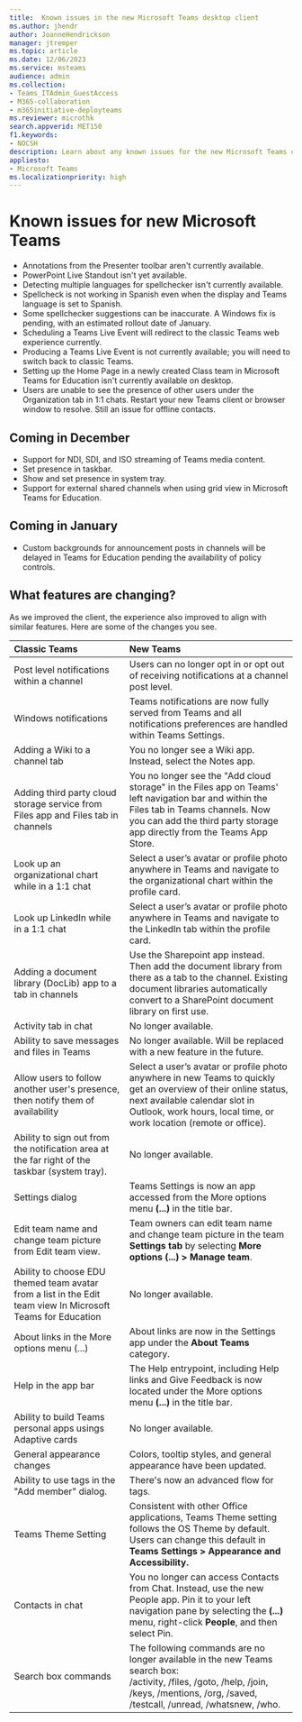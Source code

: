 ```yaml
---
title:  Known issues in the new Microsoft Teams desktop client
ms.author: jhendr
author: JoanneHendrickson
manager: jtremper
ms.topic: article
ms.date: 12/06/2023
ms.service: msteams
audience: admin
ms.collection: 
- Teams_ITAdmin_GuestAccess
- M365-collaboration
- m365initiative-deployteams
ms.reviewer: microthk
search.appverid: MET150
f1.keywords:
- NOCSH
description: Learn about any known issues for the new Microsoft Teams client. 
appliesto: 
- Microsoft Teams
ms.localizationpriority: high
---
```

# Known issues for new Microsoft Teams

- Annotations from the Presenter toolbar aren't currently available.
- PowerPoint Live Standout isn't yet available.
- Detecting multiple languages for spellchecker isn't currently available. 
- Spellcheck is not working in Spanish even when the display and Teams language is set to Spanish.
- Some spellchecker suggestions can be inaccurate. A Windows fix is pending, with an estimated rollout date of January.
- Scheduling a Teams Live Event will redirect to the classic Teams web experience currently.
- Producing a Teams Live Event is not currently available; you will need to switch back to classic Teams.
- Setting up the Home Page in a newly created Class team in Microsoft Teams for Education isn't currently available on desktop.
- Users are unable to see the presence of other users under the Organization tab in 1:1 chats. Restart your new Teams client or browser window to resolve. Still an issue for offline contacts.

## Coming in December

- Support for NDI, SDI, and ISO streaming of Teams media content.
- Set presence in taskbar.
- Show and set presence in system tray.
- Support for external shared channels when using grid view in Microsoft Teams for Education.

## Coming in January

- Custom backgrounds for announcement posts in channels will be delayed in Teams for Education pending the availability of policy controls.

## What features are changing?

As we improved the client, the experience also improved to align with similar features. Here are some of the changes you see.

|Classic Teams|New Teams|
|:-----|:-----|
|Post level notifications within a channel|Users can no longer opt in or opt out of receiving notifications at a channel post level.|
|Windows notifications| Teams notifications are now fully served from Teams and all notifications preferences are handled within Teams Settings.|
|Adding a Wiki to a channel tab|You no longer see a Wiki app. Instead, select the Notes app.|
|Adding third party cloud storage service from Files app and Files tab in channels|You no longer see the "Add cloud storage" in the Files app on Teams' left navigation bar and within the Files tab in Teams channels. Now you can add the third party storage app directly from the Teams App Store.|
|Look up an organizational chart while in a 1:1 chat |Select a user’s avatar or profile photo anywhere in Teams and navigate to the organizational chart within the profile card.|
|Look up LinkedIn while in a 1:1 chat | Select a user’s avatar or profile photo anywhere in Teams and navigate to the LinkedIn tab within the profile card.|
|Adding a document library (DocLib) app to a tab in channels|Use the Sharepoint app instead. Then add the document library from there as a tab to the channel. Existing document libraries automatically convert to a SharePoint document library on first use.|
|Activity tab in chat| No longer available.|
|Ability to save messages and files in Teams|No longer available. Will be replaced with a new feature in the future.|
|Allow users to follow another user's presence, then notify them of availability|Select a user’s avatar or profile photo anywhere in new Teams to quickly get an overview of their online status, next available calendar slot in Outlook, work hours, local time, or work location (remote or office).|
|Ability to sign out from the notification area at the far right of the taskbar (system tray). |No longer available.|
|Settings dialog|Teams Settings is now an app accessed from the More options menu **(...)** in the title bar. |
|Edit team name and change team picture from Edit team view.|Team owners can edit team name and change team picture in the team **Settings tab** by selecting **More options (...) > Manage team**.|
|Ability to choose EDU themed team avatar from a list in the Edit team view In Microsoft Teams for Education|No longer available.|
|About links in the More options menu (...) |About links are now in the Settings app under the **About Teams** category.|
|Help in the app bar|The Help entrypoint, including Help links and Give Feedback is now located under the More options menu **(...)** in the title bar.|
|Ability to build Teams personal apps usings Adaptive cards|No longer available.|
|General appearance changes|Colors, tooltip styles, and general appearance have been updated.|
|Ability to use tags in the "Add member" dialog.|There's now an advanced flow for tags.|
|Teams Theme Setting|Consistent with other Office applications, Teams Theme setting follows the OS Theme by default. Users can change this default in **Teams Settings > Appearance and Accessibility.**|
|Contacts in chat|You no longer can access Contacts from Chat. Instead, use the new People app. Pin it to your left navigation pane by selecting  the **(...)** menu, right-click **People**, and then select Pin.|
|Search box commands  |The following commands are no longer available in the new Teams search box:</br> /activity, /files, /goto, /help, /join, /keys, /mentions, /org, /saved, /testcall, /unread, /whatsnew, /who.|
